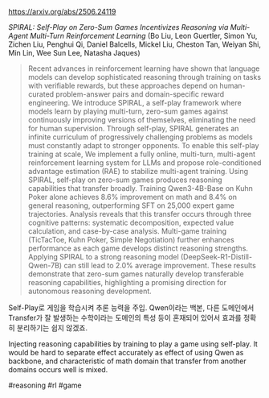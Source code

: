 https://arxiv.org/abs/2506.24119

*SPIRAL: Self-Play on Zero-Sum Games Incentivizes Reasoning via Multi-Agent Multi-Turn Reinforcement Learning* (Bo Liu, Leon Guertler, Simon Yu, Zichen Liu, Penghui Qi, Daniel Balcells, Mickel Liu, Cheston Tan, Weiyan Shi, Min Lin, Wee Sun Lee, Natasha Jaques)

> Recent advances in reinforcement learning have shown that language models can develop sophisticated reasoning through training on tasks with verifiable rewards, but these approaches depend on human-curated problem-answer pairs and domain-specific reward engineering. We introduce SPIRAL, a self-play framework where models learn by playing multi-turn, zero-sum games against continuously improving versions of themselves, eliminating the need for human supervision. Through self-play, SPIRAL generates an infinite curriculum of progressively challenging problems as models must constantly adapt to stronger opponents. To enable this self-play training at scale, We implement a fully online, multi-turn, multi-agent reinforcement learning system for LLMs and propose role-conditioned advantage estimation (RAE) to stabilize multi-agent training. Using SPIRAL, self-play on zero-sum games produces reasoning capabilities that transfer broadly. Training Qwen3-4B-Base on Kuhn Poker alone achieves 8.6% improvement on math and 8.4% on general reasoning, outperforming SFT on 25,000 expert game trajectories. Analysis reveals that this transfer occurs through three cognitive patterns: systematic decomposition, expected value calculation, and case-by-case analysis. Multi-game training (TicTacToe, Kuhn Poker, Simple Negotiation) further enhances performance as each game develops distinct reasoning strengths. Applying SPIRAL to a strong reasoning model (DeepSeek-R1-Distill-Qwen-7B) can still lead to 2.0% average improvement. These results demonstrate that zero-sum games naturally develop transferable reasoning capabilities, highlighting a promising direction for autonomous reasoning development.

Self-Play로 게임을 학습시켜 추론 능력을 주입. Qwen이라는 백본, 다른 도메인에서 Transfer가 잘 발생하는 수학이라는 도메인의 특성 등이 혼재되어 있어서 효과를 정확히 분리하기는 쉽지 않겠죠.

<english>
Injecting reasoning capabilities by training to play a game using self-play. It would be hard to separate effect accurately as effect of using Qwen as backbone, and characteristic of math domain that transfer from another domains occurs well is mixed.
</english>

#reasoning #rl #game 